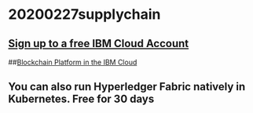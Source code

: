 # 20200227supplychain

## [Sign up to a free IBM Cloud Account](https://ibm.biz/BdqDWA)

##[Blockchain Platform in the IBM Cloud](https://cloud.ibm.com/catalog/services/blockchain-platform)

## You can also run Hyperledger Fabric natively in Kubernetes. Free for 30 days




               
